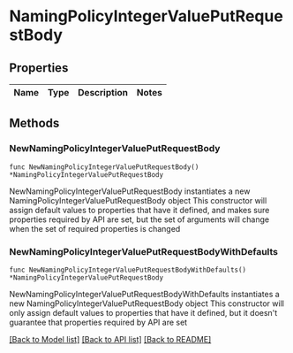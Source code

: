 # NamingPolicyIntegerValuePutRequestBody

## Properties

Name | Type | Description | Notes
------------ | ------------- | ------------- | -------------

## Methods

### NewNamingPolicyIntegerValuePutRequestBody

`func NewNamingPolicyIntegerValuePutRequestBody() *NamingPolicyIntegerValuePutRequestBody`

NewNamingPolicyIntegerValuePutRequestBody instantiates a new NamingPolicyIntegerValuePutRequestBody object
This constructor will assign default values to properties that have it defined,
and makes sure properties required by API are set, but the set of arguments
will change when the set of required properties is changed

### NewNamingPolicyIntegerValuePutRequestBodyWithDefaults

`func NewNamingPolicyIntegerValuePutRequestBodyWithDefaults() *NamingPolicyIntegerValuePutRequestBody`

NewNamingPolicyIntegerValuePutRequestBodyWithDefaults instantiates a new NamingPolicyIntegerValuePutRequestBody object
This constructor will only assign default values to properties that have it defined,
but it doesn't guarantee that properties required by API are set


[[Back to Model list]](../README.md#documentation-for-models) [[Back to API list]](../README.md#documentation-for-api-endpoints) [[Back to README]](../README.md)


